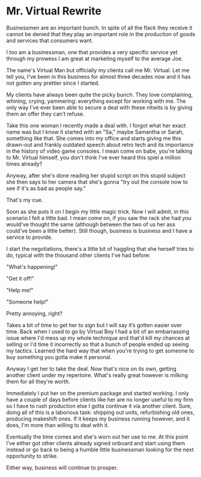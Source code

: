 # Mr. Virtual Rewrite
Businessmen are an important bunch. In spite of all the flack they receive it cannot be denied that they play an important role in the production of goods and services that consumers want.

I too am a businessman, one that provides a very specific service yet through my prowess I am great at marketing myself to the average Joe.

The name's Virtual Man but officially my clients call me Mr. Virtual. Let me tell you, I've been in this business for almost three decades now and it has not gotten any prettier since I started.

My clients have always been quite the picky bunch. They love complaining, whining, crying, yammering: everything except for working with me. The only way I've ever been able to secure a deal with these nitwits is by giving them an offer they can't refuse.

Take this one woman I recently made a deal with. I forgot what her exact name was but I know it started with an "Sa," maybe Samantha or Sarah, something like that. She comes into my office and starts giving me this drawn-out and frankly outdated speech about retro tech and its importance in the history of video game consoles. I mean come on babe, you're talking to Mr. Virtual himself, you don't think I've ever heard this spiel a million times already?

Anyway, after she's done reading her stupid script on this stupid subject she then says to her camera that she's gonna "try out the console now to see if it's as bad as people say."

That's my cue.

Soon as she puts it on I begin my little magic trick. Now I will admit, in this scenario I felt a little bad. I mean come on, if you saw the rack she had you would've thought the same (although between the two of us her ass could've been a little better). Still though, business is business and I have a service to provide.

I start the negotiations, there's a little bit of haggling that she herself tries to do, typical with the thousand other clients I've had before:

"What's happening!"

"Get it off!"

"Help me!"

"Someone help!"

Pretty annoying, right?

Takes a bit of time to get her to sign but I will say it’s gotten easier over time. Back when I used to go by Virtual Boy I had a bit of an embarrassing issue where I'd mess up my whole technique and that'd kill my chances at selling or I'd time it incorrectly so that a bunch of people ended up seeing my tactics. Learned the hard way that when you're trying to get someone to buy something you gotta make it personal. 

Anyway I get her to take the deal. Now that's nice on its own, getting another client under my repertoire. What's really great however is milking them for all they're worth.

Immediately I put her on the premium package and started working. I only have a couple of days before clients like her are no longer useful to my firm so I have to rush production else I gotta continue it via another client. Sure, doing all of this is a laborious task: shipping out units, refurbishing old ones, producing makeshift ones. If it keeps my business running however, and it does, I'm more than willing to deal with it.

Eventually the time comes and she's worn out her use to me. At this point I’ve either got other clients already signed onboard and start using them instead or go back to being a humble little businessman looking for the next opportunity to strike.

Either way, business will continue to prosper.